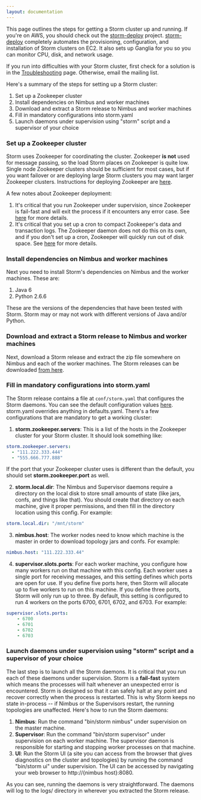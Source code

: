 ```yaml
---
layout: documentation
---
```

This page outlines the steps for getting a Storm cluster up and running. If you're on AWS, you should check out the [storm-deploy](https://github.com/nathanmarz/storm-deploy/wiki) project. [storm-deploy](https://github.com/nathanmarz/storm-deploy/wiki) completely automates the provisioning, configuration, and installation of Storm clusters on EC2. It also sets up Ganglia for you so you can monitor CPU, disk, and network usage.

If you run into difficulties with your Storm cluster, first check for a solution is in the [Troubleshooting](Troubleshooting.html) page. Otherwise, email the mailing list.

Here's a summary of the steps for setting up a Storm cluster:

1. Set up a Zookeeper cluster
2. Install dependencies on Nimbus and worker machines
3. Download and extract a Storm release to Nimbus and worker machines
4. Fill in mandatory configurations into storm.yaml
5. Launch daemons under supervision using "storm" script and a supervisor of your choice

### Set up a Zookeeper cluster

Storm uses Zookeeper for coordinating the cluster. Zookeeper **is not** used for message passing, so the load Storm places on Zookeeper is quite low. Single node Zookeeper clusters should be sufficient for most cases, but if you want failover or are deploying large Storm clusters you may want larger Zookeeper clusters. Instructions for deploying Zookeeper are [here](http://zookeeper.apache.org/doc/r3.3.3/zookeeperAdmin.html). 

A few notes about Zookeeper deployment:

1. It's critical that you run Zookeeper under supervision, since Zookeeper is fail-fast and will exit the process if it encounters any error case. See [here](http://zookeeper.apache.org/doc/r3.3.3/zookeeperAdmin.html#sc_supervision) for more details. 
2. It's critical that you set up a cron to compact Zookeeper's data and transaction logs. The Zookeeper daemon does not do this on its own, and if you don't set up a cron, Zookeeper will quickly run out of disk space. See [here](http://zookeeper.apache.org/doc/r3.3.3/zookeeperAdmin.html#sc_maintenance) for more details.

### Install dependencies on Nimbus and worker machines

Next you need to install Storm's dependencies on Nimbus and the worker machines. These are:

1. Java 6
2. Python 2.6.6

These are the versions of the dependencies that have been tested with Storm. Storm may or may not work with different versions of Java and/or Python.


### Download and extract a Storm release to Nimbus and worker machines

Next, download a Storm release and extract the zip file somewhere on Nimbus and each of the worker machines. The Storm releases can be downloaded [from here](http://github.com/apache/incubator-storm/downloads).

### Fill in mandatory configurations into storm.yaml

The Storm release contains a file at `conf/storm.yaml` that configures the Storm daemons. You can see the default configuration values [here](https://github.com/apache/incubator-storm/blob/master/conf/defaults.yaml). storm.yaml overrides anything in defaults.yaml. There's a few configurations that are mandatory to get a working cluster:

1) **storm.zookeeper.servers**: This is a list of the hosts in the Zookeeper cluster for your Storm cluster. It should look something like:

```yaml
storm.zookeeper.servers:
  - "111.222.333.444"
  - "555.666.777.888"
```

If the port that your Zookeeper cluster uses is different than the default, you should set **storm.zookeeper.port** as well.

2) **storm.local.dir**: The Nimbus and Supervisor daemons require a directory on the local disk to store small amounts of state (like jars, confs, and things like that). You should create that directory on each machine, give it proper permissions, and then fill in the directory location using this config. For example:

```yaml
storm.local.dir: "/mnt/storm"
```

3) **nimbus.host**: The worker nodes need to know which machine is the master in order to download topology jars and confs. For example:

```yaml
nimbus.host: "111.222.333.44"
```

4) **supervisor.slots.ports**: For each worker machine, you configure how many workers run on that machine with this config. Each worker uses a single port for receiving messages, and this setting defines which ports are open for use. If you define five ports here, then Storm will allocate up to five workers to run on this machine. If you define three ports, Storm will only run up to three. By default, this setting is configured to run 4 workers on the ports 6700, 6701, 6702, and 6703. For example:

```yaml
supervisor.slots.ports:
    - 6700
    - 6701
    - 6702
    - 6703
```

### Launch daemons under supervision using "storm" script and a supervisor of your choice

The last step is to launch all the Storm daemons. It is critical that you run each of these daemons under supervision. Storm is a __fail-fast__ system which means the processes will halt whenever an unexpected error is encountered. Storm is designed so that it can safely halt at any point and recover correctly when the process is restarted. This is why Storm keeps no state in-process -- if Nimbus or the Supervisors restart, the running topologies are unaffected. Here's how to run the Storm daemons:

1. **Nimbus**: Run the command "bin/storm nimbus" under supervision on the master machine.
2. **Supervisor**: Run the command "bin/storm supervisor" under supervision on each worker machine. The supervisor daemon is responsible for starting and stopping worker processes on that machine.
3. **UI**: Run the Storm UI (a site you can access from the browser that gives diagnostics on the cluster and topologies) by running the command "bin/storm ui" under supervision. The UI can be accessed by navigating your web browser to http://{nimbus host}:8080. 

As you can see, running the daemons is very straightforward. The daemons will log to the logs/ directory in wherever you extracted the Storm release.
